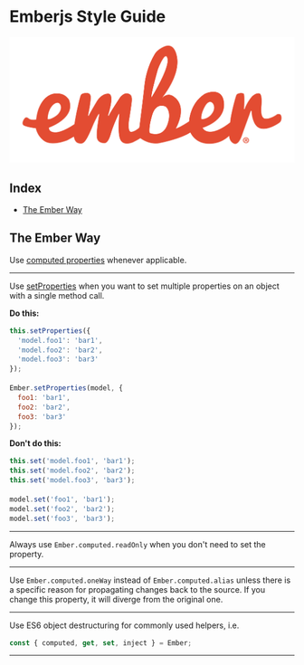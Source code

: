 # Emberjs Style Guide

![alt text](static/ember_logo.png "Ember.js")

## Index

* [The Ember Way](#the-ember-way)

## The Ember Way

Use [computed properties](https://guides.emberjs.com/v2.4.0/object-model/computed-properties/) whenever applicable.

---

Use [setProperties](http://emberjs.com/api/#method_setProperties) when you want to set multiple properties on an object with a single method call.

**Do this:**

```javascript
this.setProperties({
  'model.foo1': 'bar1',
  'model.foo2': 'bar2',
  'model.foo3': 'bar3'
});

Ember.setProperties(model, {
  foo1: 'bar1',
  foo2: 'bar2',
  foo3: 'bar3'
});
```

**Don't do this:**

```javascript
this.set('model.foo1', 'bar1');
this.set('model.foo2', 'bar2');
this.set('model.foo3', 'bar3');

model.set('foo1', 'bar1');
model.set('foo2', 'bar2');
model.set('foo3', 'bar3');
```

---

Always use `Ember.computed.readOnly` when you don't need to set the property.

---

Use `Ember.computed.oneWay` instead of `Ember.computed.alias` unless there is a
specific reason for propagating changes back to the source. If you change this
property, it will diverge from the original one.

---

Use ES6 object destructuring for commonly used helpers, i.e.

```javascript
const { computed, get, set, inject } = Ember;
```

---

